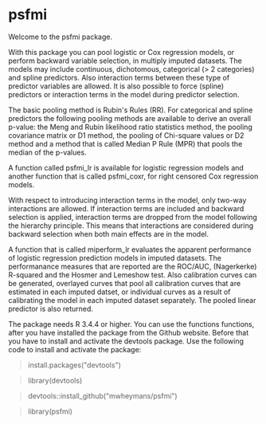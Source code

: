 # psfmi

Welcome to the psfmi package. 

With this package you can pool logistic or Cox regression models,
or perform backward variable selection, in multiply imputed datasets. 
The models may include continuous, dichotomous, categorical (> 2 
categories) and spline predictors. Also interaction terms between these type of 
predictor variables are allowed. It is also possible to force (spline)  
predictors or interaction terms in the model during predictor selection.

The basic pooling method is Rubin's Rules (RR). For categorical and 
spline predictors the following pooling methods are available to derive
an overall p-value: the Meng and Rubin likelihood ratio statistics method, 
the pooling covariance matrix or D1 method, the pooling of Chi-square 
values or D2 method and a method that is called Median P Rule (MPR) 
that pools the median of the p-values.

A function called psfmi_lr is available for logistic regression 
models and another function that is called psfmi_coxr, 
for right censored Cox regression models.

With respect to introducing interaction terms in the model, only 
two-way interactions are allowed. If interaction terms are included 
and backward selection is applied, interaction terms are dropped 
from the model following the hierarchy principle. This means
that interactions are considered during backward selection when both
main effects are in the model.

A function that is called miperform_lr evaluates the apparent performance 
of logistic regression prediction models in imputed datasets. 
The performanance measures that are reported are the ROC/AUC, 
(Nagerkerke) R-squared and the Hosmer and Lemeshow test. 
Also calibration curves can be generated, overlayed curves that pool 
all calibration curves that are estimated in each imputed datset, 
or individual curves as a result of calibrating the model in each 
imputed dataset separately. The pooled linear predictor is also returned.

The package needs R 3.4.4 or higher. You can use the functions functions, 
after you have installed the package from the Github website. 
Before that you have to install and activate the devtools package. 
Use the following code to install and activate the package:

> install.packages("devtools")

> library(devtools)

> devtools::install_github("mwheymans/psfmi")

> library(psfmi)

